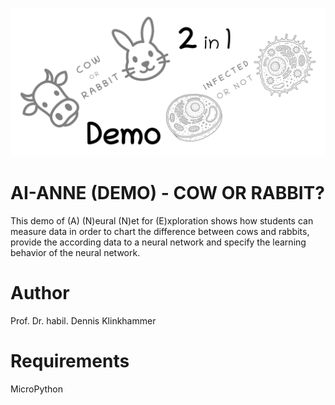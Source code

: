 ![title](images/ai-anne-demo.png)

# AI-ANNE (DEMO) - COW OR RABBIT?
This demo of (A) (N)eural (N)et for (E)xploration shows how students can measure data in order to chart the difference between cows and rabbits, provide the according data to a neural network and specify the learning behavior of the neural network.

# Author
Prof. Dr. habil. Dennis Klinkhammer

# Requirements
MicroPython
